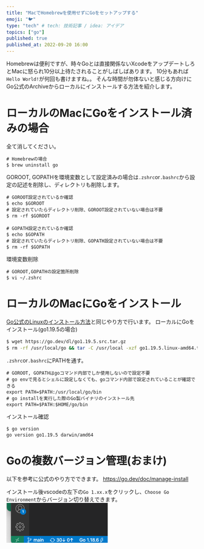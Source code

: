 ```yaml
---
title: "MacでHomebrewを使用せずにGoをセットアップする"
emoji: "🐦"
type: "tech" # tech: 技術記事 / idea: アイデア
topics: ["go"]
published: true
published_at: 2022-09-20 16:00
---
```

Homebrewは便利ですが、時々Goとは直接関係ないXcodeをアップデートしろとMacに怒られ10分以上待たされることがしばしばあります。
10分もあれば`Hello World!`が何回も書けますね。。
そんな時間が勿体ないと感じる方向けにGo公式のArchiveからローカルにインストールする方法を紹介します。

# ローカルのMacにGoをインストール済みの場合
全て消してください。
```
# Homebrewの場合
$ brew uninstall go
```
GOROOT, GOPATHを環境変数として設定済みの場合は`.zshrc`or`.bashrc`から設定の記述を削除し、ディレクトリも削除します。
```
# GOROOT設定されているか確認
$ echo $GOROOT
# 設定されていたらディレクトリ削除、GOROOT設定されていない場合は不要
$ rm -rf $GOROOT

# GOPATH設定されているか確認
$ echo $GOPATH
# 設定されていたらディレクトリ削除、GOPATH設定されていない場合は不要
$ rm -rf $GOPATH
```
環境変数削除
```
# GOROOT,GOPATHの設定箇所削除
$ vi ~/.zshrc
```

# ローカルのMacにGoをインストール
[Go公式のLinuxのインストール方法](https://go.dev/doc/install)と同じやり方で行います。
ローカルにGoをインストール(go1.19.5の場合)
```bash
$ wget https://go.dev/dl/go1.19.5.src.tar.gz
$ rm -rf /usr/local/go && tar -C /usr/local -xzf go1.19.5.linux-amd64.tar.gz
```
`.zshrc`or`.bashrc`にPATHを通す。
```
# GOROOT, GOPATHはgoコマンド内部でしか使用しないので設定不要
# go envで見るとシェルに設定しなくても、goコマンド内部で設定されていることが確認できる
export PATH=$PATH:/usr/local/go/bin
# go installを実行した際のGo製バイナリのインストール先
export PATH=$PATH:$HOME/go/bin
```
インストール確認
```
$ go version
go version go1.19.5 darwin/amd64
```

# Goの複数バージョン管理(おまけ)
以下を参考に公式のやり方でできます。
https://go.dev/doc/manage-install

インストール後vscodeの左下の`Go 1.xx.x`をクリックし、`Choose Go Environment`からバージョン切り替えできます。
![](/images/go-setup-for-mac/vscode.png)
